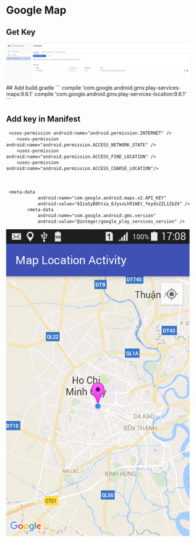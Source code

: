 # Google Map

## Get Key

<img src="https://github.com/dinhtho/GoogleMapDemo/blob/master/image0.png" width="500"/>
## Add build.gradle
```
    compile 'com.google.android.gms:play-services-maps:9.6.1'
    compile 'com.google.android.gms:play-services-location:9.6.1'
```

## Add key in Manifest
```
 <uses-permission android:name="android.permission.INTERNET" />
    <uses-permission android:name="android.permission.ACCESS_NETWORK_STATE" />
    <uses-permission android:name="android.permission.ACCESS_FINE_LOCATION" />
    <uses-permission android:name="android.permission.ACCESS_COARSE_LOCATION"/>



 <meta-data
            android:name="com.google.android.maps.v2.API_KEY"
            android:value="AIzaSyB8htza_6JysxLhR1WEt_feydsZZL12bZ4" />
        <meta-data
            android:name="com.google.android.gms.version"
            android:value="@integer/google_play_services_version" />
```
<img src="https://github.com/dinhtho/GoogleMapDemo/blob/master/image1.png" width="500"/>
